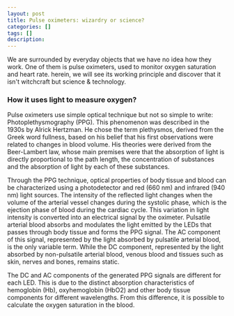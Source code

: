 ```yaml
---
layout: post
title: Pulse oximeters: wizardry or science?
categories: []
tags: []
description:
---
```


We are surrounded by everyday objects that we have no idea how they work. One of them is pulse oximeters, used to monitor oxygen saturation and heart rate. herein, we will see its working principle and discover that it isn't witchcraft but science & technology.

### How it uses light to measure oxygen?

Pulse oximeters use simple optical technique but not so simple to write: Photoplethysmography (PPG). This phenomenon was described in the 1930s by Alrick Hertzman. He chose the term plethysmos, derived from the Greek word fullness, based on his belief that his first observations were related to changes in blood volume. His theories were derived from the Beer-Lambert law, whose main premises were that the absorption of light is directly proportional to the path length, the concentration of substances and the absorption of light by each of these substances.

Through the PPG technique, optical properties of body tissue and blood can be characterized using a photodetector and red (660 nm) and infrared (940 nm) light sources. The intensity of the reflected light changes when the volume of the arterial vessel changes during the systolic phase, which is the ejection phase of blood during the cardiac cycle. This variation in light intensity is converted into an electrical signal by the oximeter. Pulsatile arterial blood absorbs and modulates the light emitted by the LEDs that passes through body tissue and forms the PPG signal. The AC component of this signal, represented by the light absorbed by pulsatile arterial blood, is the only variable term. While the DC component, represented by the light absorbed by non-pulsatile arterial blood, venous blood and tissues such as skin, nerves and bones, remains static.

The DC and AC components of the generated PPG signals are different for each LED. This is due to the distinct absorption characteristics of hemoglobin (Hb), oxyhemoglobin (HbO2) and other body tissue components for different wavelengths. From this difference, it is possible to calculate the oxygen saturation in the blood.
